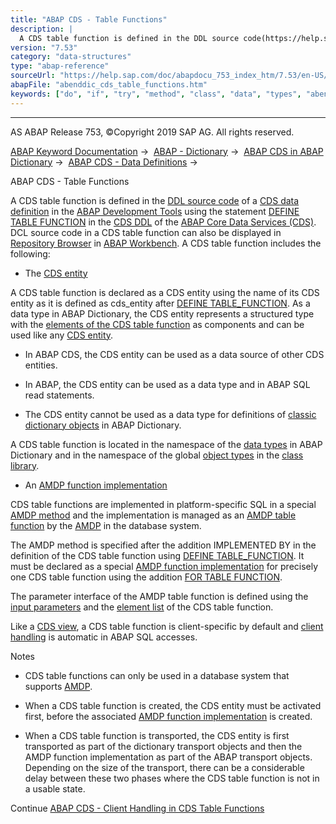 ```yaml
---
title: "ABAP CDS - Table Functions"
description: |
  A CDS table function is defined in the DDL source code(https://help.sap.com/doc/abapdocu_753_index_htm/7.53/en-US/abenddl_source_code_glosry.htm 'Glossary Entry') of a CDS data definition(https://help.sap.com/doc/abapdocu_753_index_htm/7.53/en-US/abencds_data_definition_glosry.htm 'Glossary Entr
version: "7.53"
category: "data-structures"
type: "abap-reference"
sourceUrl: "https://help.sap.com/doc/abapdocu_753_index_htm/7.53/en-US/abenddic_cds_table_functions.htm"
abapFile: "abenddic_cds_table_functions.htm"
keywords: ["do", "if", "try", "method", "class", "data", "types", "abenddic", "cds", "table", "functions"]
---
```


* * *

AS ABAP Release 753, ©Copyright 2019 SAP AG. All rights reserved.

[ABAP Keyword Documentation](https://help.sap.com/doc/abapdocu_753_index_htm/7.53/en-US/abenabap.htm) →  [ABAP - Dictionary](https://help.sap.com/doc/abapdocu_753_index_htm/7.53/en-US/abenabap_dictionary.htm) →  [ABAP CDS in ABAP Dictionary](https://help.sap.com/doc/abapdocu_753_index_htm/7.53/en-US/abencds.htm) →  [ABAP CDS - Data Definitions](https://help.sap.com/doc/abapdocu_753_index_htm/7.53/en-US/abenddic_cds_entities.htm) → 

ABAP CDS - Table Functions

A CDS table function is defined in the [DDL source code](https://help.sap.com/doc/abapdocu_753_index_htm/7.53/en-US/abenddl_source_code_glosry.htm "Glossary Entry") of a [CDS data definition](https://help.sap.com/doc/abapdocu_753_index_htm/7.53/en-US/abencds_data_definition_glosry.htm "Glossary Entry") in the [ABAP Development Tools](https://help.sap.com/doc/abapdocu_753_index_htm/7.53/en-US/abenadt_glosry.htm "Glossary Entry") using the statement [DEFINE TABLE FUNCTION](https://help.sap.com/doc/abapdocu_753_index_htm/7.53/en-US/abencds_f1_define_table_function.htm) in the [CDS DDL](https://help.sap.com/doc/abapdocu_753_index_htm/7.53/en-US/abencds_ddl_glosry.htm "Glossary Entry") of the [ABAP Core Data Services (CDS)](https://help.sap.com/doc/abapdocu_753_index_htm/7.53/en-US/abencds.htm). DCL source code in a CDS table function can also be displayed in [Repository Browser](https://help.sap.com/doc/abapdocu_753_index_htm/7.53/en-US/abenrepository_browser_glosry.htm "Glossary Entry") in [ABAP Workbench](https://help.sap.com/doc/abapdocu_753_index_htm/7.53/en-US/abenabap_workbench_glosry.htm "Glossary Entry"). A CDS table function includes the following:

-   The [CDS entity](https://help.sap.com/doc/abapdocu_753_index_htm/7.53/en-US/abencds_entity_glosry.htm "Glossary Entry")

A CDS table function is declared as a CDS entity using the name of its CDS entity as it is defined as cds\_entity after [DEFINE TABLE\_FUNCTION](https://help.sap.com/doc/abapdocu_753_index_htm/7.53/en-US/abencds_f1_define_table_function.htm). As a data type in ABAP Dictionary, the CDS entity represents a structured type with the [elements of the CDS table function](https://help.sap.com/doc/abapdocu_753_index_htm/7.53/en-US/abencds_f1_return_list.htm) as components and can be used like any [CDS entity](https://help.sap.com/doc/abapdocu_753_index_htm/7.53/en-US/abencds_entity_glosry.htm "Glossary Entry").

-   In ABAP CDS, the CDS entity can be used as a data source of other CDS entities.

-   In ABAP, the CDS entity can be used as a data type and in ABAP SQL read statements.

-   The CDS entity cannot be used as a data type for definitions of [classic dictionary objects](https://help.sap.com/doc/abapdocu_753_index_htm/7.53/en-US/abenddic_classical_objects.htm) in ABAP Dictionary.

A CDS table function is located in the namespace of the [data types](https://help.sap.com/doc/abapdocu_753_index_htm/7.53/en-US/abenddic_data_types.htm) in ABAP Dictionary and in the namespace of the global [object types](https://help.sap.com/doc/abapdocu_753_index_htm/7.53/en-US/abenobject_type_glosry.htm "Glossary Entry") in the [class library](https://help.sap.com/doc/abapdocu_753_index_htm/7.53/en-US/abenclass_library_glosry.htm "Glossary Entry").

-   An [AMDP function implementation](https://help.sap.com/doc/abapdocu_753_index_htm/7.53/en-US/abenamdp_function_method_glosry.htm "Glossary Entry")

CDS table functions are implemented in platform-specific SQL in a special [AMDP method](https://help.sap.com/doc/abapdocu_753_index_htm/7.53/en-US/abenamdp_method_glosry.htm "Glossary Entry") and the implementation is managed as an [AMDP table function](https://help.sap.com/doc/abapdocu_753_index_htm/7.53/en-US/abenamdp_table_function_glosry.htm "Glossary Entry") by the [AMDP](https://help.sap.com/doc/abapdocu_753_index_htm/7.53/en-US/abenamdp_glosry.htm "Glossary Entry") in the database system.

The AMDP method is specified after the addition IMPLEMENTED BY in the definition of the CDS table function using [DEFINE TABLE\_FUNCTION](https://help.sap.com/doc/abapdocu_753_index_htm/7.53/en-US/abencds_f1_define_table_function.htm). It must be declared as a special [AMDP function implementation](https://help.sap.com/doc/abapdocu_753_index_htm/7.53/en-US/abenamdp_function_methods.htm) for precisely one CDS table function using the addition [FOR TABLE FUNCTION](https://help.sap.com/doc/abapdocu_753_index_htm/7.53/en-US/abapclass-methods_for_tabfunc.htm).

The parameter interface of the AMDP table function is defined using the [input parameters](https://help.sap.com/doc/abapdocu_753_index_htm/7.53/en-US/abencds_f1_func_parameter_list.htm) and the [element list](https://help.sap.com/doc/abapdocu_753_index_htm/7.53/en-US/abencds_f1_return_list.htm) of the CDS table function.

Like a [CDS view](https://help.sap.com/doc/abapdocu_753_index_htm/7.53/en-US/abencds_view_glosry.htm "Glossary Entry"), a CDS table function is client-specific by default and [client handling](https://help.sap.com/doc/abapdocu_753_index_htm/7.53/en-US/abencds_func_client_handling.htm) is automatic in ABAP SQL accesses.

Notes

-   CDS table functions can only be used in a database system that supports [AMDP](https://help.sap.com/doc/abapdocu_753_index_htm/7.53/en-US/abenamdp_glosry.htm "Glossary Entry").

-   When a CDS table function is created, the CDS entity must be activated first, before the associated [AMDP function implementation](https://help.sap.com/doc/abapdocu_753_index_htm/7.53/en-US/abenamdp_function_method_glosry.htm "Glossary Entry") is created.

-   When a CDS table function is transported, the CDS entity is first transported as part of the dictionary transport objects and then the AMDP function implementation as part of the ABAP transport objects. Depending on the size of the transport, there can be a considerable delay between these two phases where the CDS table function is not in a usable state.

Continue
[ABAP CDS - Client Handling in CDS Table Functions](https://help.sap.com/doc/abapdocu_753_index_htm/7.53/en-US/abencds_func_client_handling.htm)